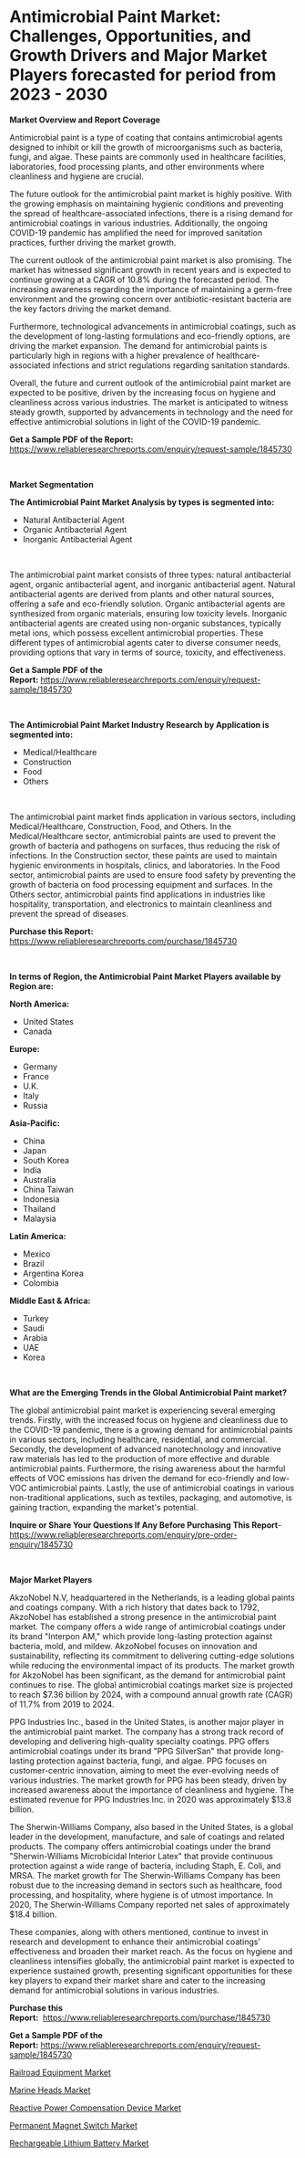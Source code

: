 <p><h1>Antimicrobial Paint Market: Challenges, Opportunities, and Growth Drivers and Major Market Players forecasted for period from 2023 - 2030</h1></p><p><strong>Market Overview and Report Coverage</strong></p>
<p><p>Antimicrobial paint is a type of coating that contains antimicrobial agents designed to inhibit or kill the growth of microorganisms such as bacteria, fungi, and algae. These paints are commonly used in healthcare facilities, laboratories, food processing plants, and other environments where cleanliness and hygiene are crucial.</p><p>The future outlook for the antimicrobial paint market is highly positive. With the growing emphasis on maintaining hygienic conditions and preventing the spread of healthcare-associated infections, there is a rising demand for antimicrobial coatings in various industries. Additionally, the ongoing COVID-19 pandemic has amplified the need for improved sanitation practices, further driving the market growth.</p><p>The current outlook of the antimicrobial paint market is also promising. The market has witnessed significant growth in recent years and is expected to continue growing at a CAGR of 10.8% during the forecasted period. The increasing awareness regarding the importance of maintaining a germ-free environment and the growing concern over antibiotic-resistant bacteria are the key factors driving the market demand.</p><p>Furthermore, technological advancements in antimicrobial coatings, such as the development of long-lasting formulations and eco-friendly options, are driving the market expansion. The demand for antimicrobial paints is particularly high in regions with a higher prevalence of healthcare-associated infections and strict regulations regarding sanitation standards.</p><p>Overall, the future and current outlook of the antimicrobial paint market are expected to be positive, driven by the increasing focus on hygiene and cleanliness across various industries. The market is anticipated to witness steady growth, supported by advancements in technology and the need for effective antimicrobial solutions in light of the COVID-19 pandemic.</p></p>
<p><strong>Get a Sample PDF of the Report:</strong> <a href="https://www.reliableresearchreports.com/enquiry/request-sample/1845730">https://www.reliableresearchreports.com/enquiry/request-sample/1845730</a></p>
<p>&nbsp;</p>
<p><strong>Market Segmentation</strong></p>
<p><strong>The Antimicrobial Paint Market Analysis by types is segmented into:</strong></p>
<p><ul><li>Natural Antibacterial Agent</li><li>Organic Antibacterial Agent</li><li>Inorganic Antibacterial Agent</li></ul></p>
<p>&nbsp;</p>
<p><p>The antimicrobial paint market consists of three types: natural antibacterial agent, organic antibacterial agent, and inorganic antibacterial agent. Natural antibacterial agents are derived from plants and other natural sources, offering a safe and eco-friendly solution. Organic antibacterial agents are synthesized from organic materials, ensuring low toxicity levels. Inorganic antibacterial agents are created using non-organic substances, typically metal ions, which possess excellent antimicrobial properties. These different types of antimicrobial agents cater to diverse consumer needs, providing options that vary in terms of source, toxicity, and effectiveness.</p></p>
<p><strong>Get a Sample PDF of the Report:</strong>&nbsp;<a href="https://www.reliableresearchreports.com/enquiry/request-sample/1845730">https://www.reliableresearchreports.com/enquiry/request-sample/1845730</a></p>
<p>&nbsp;</p>
<p><strong>The Antimicrobial Paint Market Industry Research by Application is segmented into:</strong></p>
<p><ul><li>Medical/Healthcare</li><li>Construction</li><li>Food</li><li>Others</li></ul></p>
<p>&nbsp;</p>
<p><p>The antimicrobial paint market finds application in various sectors, including Medical/Healthcare, Construction, Food, and Others. In the Medical/Healthcare sector, antimicrobial paints are used to prevent the growth of bacteria and pathogens on surfaces, thus reducing the risk of infections. In the Construction sector, these paints are used to maintain hygienic environments in hospitals, clinics, and laboratories. In the Food sector, antimicrobial paints are used to ensure food safety by preventing the growth of bacteria on food processing equipment and surfaces. In the Others sector, antimicrobial paints find applications in industries like hospitality, transportation, and electronics to maintain cleanliness and prevent the spread of diseases.</p></p>
<p><strong>Purchase this Report:</strong>&nbsp; <a href="https://www.reliableresearchreports.com/purchase/1845730">https://www.reliableresearchreports.com/purchase/1845730</a></p>
<p>&nbsp;</p>
<p><strong>In terms of Region, the Antimicrobial Paint Market Players available by Region are:</strong></p>
<p>
    <p> <strong> North America: </strong>
        <ul>
            <li>United States</li>
            <li>Canada</li>
        </ul>
        </p> 
    <p> <strong> Europe: </strong>
        <ul>
            <li>Germany</li>
            <li>France</li>
            <li>U.K.</li>
            <li>Italy</li>
            <li>Russia</li>
        </ul>
        </p> 
    <p> <strong> Asia-Pacific: </strong>
        <ul>
            <li>China</li>
            <li>Japan</li>
            <li>South Korea</li>
            <li>India</li>
            <li>Australia</li>
            <li>China Taiwan</li>
            <li>Indonesia</li>
            <li>Thailand</li>
            <li>Malaysia</li>
        </ul>
        </p> 
    <p> <strong> Latin America: </strong>
        <ul>
            <li>Mexico</li>
            <li>Brazil</li>
            <li>Argentina Korea</li>
            <li>Colombia</li>
        </ul>
        </p> 
    <p> <strong> Middle East & Africa: </strong>
        <ul>
            <li>Turkey</li>
            <li>Saudi</li>
            <li>Arabia</li>
            <li>UAE</li>
            <li>Korea</li>
        </ul>
    </p>
    </p>
<p>&nbsp;</p>
<p><strong>What are the Emerging Trends in the Global Antimicrobial Paint market?</strong></p>
<p><p>The global antimicrobial paint market is experiencing several emerging trends. Firstly, with the increased focus on hygiene and cleanliness due to the COVID-19 pandemic, there is a growing demand for antimicrobial paints in various sectors, including healthcare, residential, and commercial. Secondly, the development of advanced nanotechnology and innovative raw materials has led to the production of more effective and durable antimicrobial paints. Furthermore, the rising awareness about the harmful effects of VOC emissions has driven the demand for eco-friendly and low-VOC antimicrobial paints. Lastly, the use of antimicrobial coatings in various non-traditional applications, such as textiles, packaging, and automotive, is gaining traction, expanding the market's potential.</p></p>
<p><strong>Inquire or Share Your Questions If Any Before Purchasing This Report</strong>- <a href="https://www.reliableresearchreports.com/enquiry/pre-order-enquiry/1845730">https://www.reliableresearchreports.com/enquiry/pre-order-enquiry/1845730</a></p>
<p>&nbsp;</p>
<p><strong>Major Market Players</strong></p>
<p><p>AkzoNobel N.V, headquartered in the Netherlands, is a leading global paints and coatings company. With a rich history that dates back to 1792, AkzoNobel has established a strong presence in the antimicrobial paint market. The company offers a wide range of antimicrobial coatings under its brand "Interpon AM," which provide long-lasting protection against bacteria, mold, and mildew. AkzoNobel focuses on innovation and sustainability, reflecting its commitment to delivering cutting-edge solutions while reducing the environmental impact of its products. The market growth for AkzoNobel has been significant, as the demand for antimicrobial paint continues to rise. The global antimicrobial coatings market size is projected to reach $7.36 billion by 2024, with a compound annual growth rate (CAGR) of 11.7% from 2019 to 2024.</p><p>PPG Industries Inc., based in the United States, is another major player in the antimicrobial paint market. The company has a strong track record of developing and delivering high-quality specialty coatings. PPG offers antimicrobial coatings under its brand "PPG SilverSan" that provide long-lasting protection against bacteria, fungi, and algae. PPG focuses on customer-centric innovation, aiming to meet the ever-evolving needs of various industries. The market growth for PPG has been steady, driven by increased awareness about the importance of cleanliness and hygiene. The estimated revenue for PPG Industries Inc. in 2020 was approximately $13.8 billion.</p><p>The Sherwin-Williams Company, also based in the United States, is a global leader in the development, manufacture, and sale of coatings and related products. The company offers antimicrobial coatings under the brand "Sherwin-Williams Microbicidal Interior Latex" that provide continuous protection against a wide range of bacteria, including Staph, E. Coli, and MRSA. The market growth for The Sherwin-Williams Company has been robust due to the increasing demand in sectors such as healthcare, food processing, and hospitality, where hygiene is of utmost importance. In 2020, The Sherwin-Williams Company reported net sales of approximately $18.4 billion.</p><p>These companies, along with others mentioned, continue to invest in research and development to enhance their antimicrobial coatings' effectiveness and broaden their market reach. As the focus on hygiene and cleanliness intensifies globally, the antimicrobial paint market is expected to experience sustained growth, presenting significant opportunities for these key players to expand their market share and cater to the increasing demand for antimicrobial solutions in various industries.</p></p>
<p><strong>Purchase this Report:</strong>&nbsp;&nbsp;<a href="https://www.reliableresearchreports.com/purchase/1845730">https://www.reliableresearchreports.com/purchase/1845730</a></p>
<p></p>
<p><strong>Get a Sample PDF of the Report:</strong>&nbsp;<a href="https://www.reliableresearchreports.com/enquiry/request-sample/1845730">https://www.reliableresearchreports.com/enquiry/request-sample/1845730</a></p>
<p><p><a href="https://medium.com/@tracylarson12/railroad-equipment-market-insight-market-trends-growth-forecasted-from-2023-to-2030-09ced33f35ae">Railroad Equipment Market</a></p><p><a href="https://medium.com/@edwinsporer/marine-heads-market-competitive-analysis-market-trends-and-forecast-to-2030-f5026903e0b9">Marine Heads Market</a></p><p><a href="https://medium.com/@tommiefadel2023/analyzing-reactive-power-compensation-device-market-global-industry-perspective-and-forecast-2023-923e9849ace4">Reactive Power Compensation Device Market</a></p><p><a href="https://medium.com/@unamorgan6655/permanent-magnet-switch-market-report-reveals-the-latest-trends-and-growth-opportunities-of-this-fffdd52bfd57">Permanent Magnet Switch Market</a></p><p><a href="https://medium.com/@lowellgreen2023/rechargeable-lithium-battery-market-size-cagr-trends-2024-2030-0c97e1db505f">Rechargeable Lithium Battery Market</a></p></p>